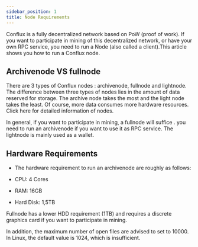 ```yaml
---
sidebar_position: 1
title: Node Requirements
---
```


Conflux is a fully decentralized network based on PoW (proof of work). If you want to participate in mining of this decentralized network, or have your own RPC service, you need to run a Node (also called a client).This article shows you how to run a Conflux node.

## Archivenode VS fullnode
There are 3 types of Conflux nodes : archivenode, fullnode and lightnode. The difference between three types of nodes lies in the amount of data reserved for storage. The archive node takes the most and the light node takes the least. Of course, more data consumes more hardware resources. Click here for detailed information of nodes.

In general, if you want to participate in mining, a fullnode will suffice . you need to run an archivenode if you want to use it as RPC service. The lightnode is mainly used as a wallet.

## Hardware Requirements
- The hardware requirement to run an archivenode are roughly as follows:

- CPU: 4 Cores
- RAM: 16GB
- Hard Disk: 1,5TB

Fullnode has a lower HDD requirement (1TB) and requires a discrete graphics card if you want to participate in mining.

In addition, the maximum number of open files are advised to set to 10000. In Linux, the default value is 1024, which is insufficient.